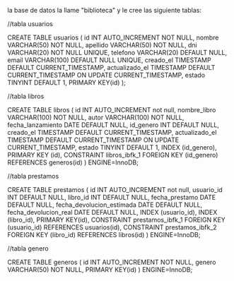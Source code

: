 la base de datos la llame "biblioteca" y le cree las siguiente tablas:

//tabla usuarios

CREATE TABLE usuarios (
    id INT AUTO_INCREMENT NOT NULL,
    nombre VARCHAR(50) NOT NULL,
    apellido VARCHAR(50) NOT NULL,
    dni VARCHAR(20) NOT NULL UNIQUE,
    telefono VARCHAR(20) DEFAULT NULL,
    email VARCHAR(100) DEFAULT NULL UNIQUE,
    creado_el TIMESTAMP DEFAULT CURRENT_TIMESTAMP,
    actualizado_el TIMESTAMP DEFAULT CURRENT_TIMESTAMP ON UPDATE CURRENT_TIMESTAMP,
    estado TINYINT DEFAULT 1,
    PRIMARY KEY(id)
);

//tabla libros

CREATE TABLE libros (
    id INT AUTO_INCREMENT not null,
    nombre_libro VARCHAR(100) NOT NULL,
    autor VARCHAR(100) NOT NULL,
    fecha_lanzamiento DATE DEFAULT NULL,
    id_genero INT DEFAULT NULL,
    creado_el TIMESTAMP DEFAULT CURRENT_TIMESTAMP,
    actualizado_el TIMESTAMP DEFAULT CURRENT_TIMESTAMP ON UPDATE CURRENT_TIMESTAMP,
    estado TINYINT DEFAULT 1,
    INDEX (id_genero),
    PRIMARY KEY (id),
    CONSTRAINT libros_ibfk_1 FOREIGN KEY (id_genero) REFERENCES generos(id)
) ENGINE=InnoDB;

//tabla prestamos

CREATE TABLE prestamos (
    id INT AUTO_INCREMENT not null,
    usuario_id INT DEFAULT NULL,
    libro_id INT DEFAULT NULL,
    fecha_prestamo DATE DEFAULT NULL,
    fecha_devolucion_estimada DATE DEFAULT NULL,
    fecha_devolucion_real DATE DEFAULT NULL,
    INDEX (usuario_id),
    INDEX (libro_id),
    PRIMARY KEY(id),
    CONSTRAINT prestamos_ibfk_1 FOREIGN KEY (usuario_id) REFERENCES usuarios(id),
    CONSTRAINT prestamos_ibfk_2 FOREIGN KEY (libro_id) REFERENCES libros(id)
) ENGINE=InnoDB;

//tabla genero

CREATE TABLE generos (
    id INT AUTO_INCREMENT NOT NULL,
    genero VARCHAR(50) NOT NULL,
    PRIMARY KEY(id)
) ENGINE=InnoDB;

